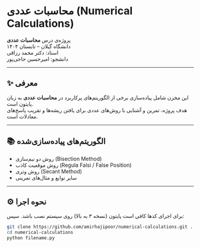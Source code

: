# محاسبات عددی (Numerical Calculations)

پروژه‌ی درس **محاسبات عددی**  
دانشگاه گیلان – تابستان ۱۴۰۴  
استاد: دکتر محمد رزاقی  
دانشجو: امیرحسین حاجی‌پور  

---

## ✨ معرفی
این مخزن شامل پیاده‌سازی برخی از الگوریتم‌های پرکاربرد در **محاسبات عددی** به زبان پایتون است.  
هدف پروژه، تمرین و آشنایی با روش‌های عددی برای یافتن ریشه‌ها و تقریب پاسخ‌های معادلات است.

---

## 📚 الگوریتم‌های پیاده‌سازی‌شده
- روش دو نیم‌سازی (Bisection Method)  
- روش موقعیت کاذب (Regula Falsi / False Position)  
- روش وتری (Secant Method)  
- سایر توابع و مثال‌های تمرینی  

---

## ⚙️ نحوه اجرا
برای اجرای کدها کافی است پایتون (نسخه ۳ به بالا) روی سیستم نصب باشد. سپس:

```bash
git clone https://github.com/amirhajipoor/numerical-calculations.git .
cd numerical-calculations
python filename.py
